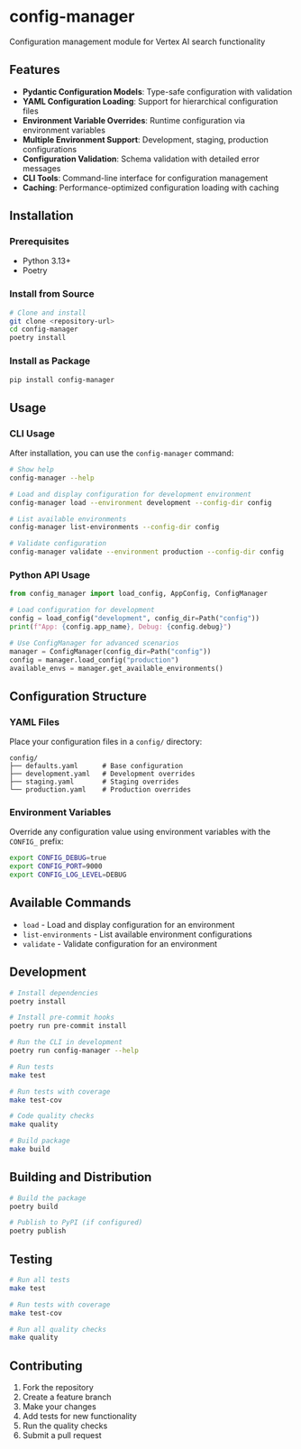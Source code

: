 # config-manager

Configuration management module for Vertex AI search functionality


## Features

- **Pydantic Configuration Models**: Type-safe configuration with validation
- **YAML Configuration Loading**: Support for hierarchical configuration files
- **Environment Variable Overrides**: Runtime configuration via environment variables
- **Multiple Environment Support**: Development, staging, production configurations
- **Configuration Validation**: Schema validation with detailed error messages
- **CLI Tools**: Command-line interface for configuration management
- **Caching**: Performance-optimized configuration loading with caching

## Installation

### Prerequisites

- Python 3.13+
- Poetry

### Install from Source

```bash
# Clone and install
git clone <repository-url>
cd config-manager
poetry install
```

### Install as Package

```bash
pip install config-manager
```

## Usage

### CLI Usage

After installation, you can use the `config-manager` command:

```bash
# Show help
config-manager --help

# Load and display configuration for development environment
config-manager load --environment development --config-dir config

# List available environments
config-manager list-environments --config-dir config

# Validate configuration
config-manager validate --environment production --config-dir config
```

### Python API Usage

```python
from config_manager import load_config, AppConfig, ConfigManager

# Load configuration for development
config = load_config("development", config_dir=Path("config"))
print(f"App: {config.app_name}, Debug: {config.debug}")

# Use ConfigManager for advanced scenarios
manager = ConfigManager(config_dir=Path("config"))
config = manager.load_config("production")
available_envs = manager.get_available_environments()
```

## Configuration Structure

### YAML Files

Place your configuration files in a `config/` directory:

```
config/
├── defaults.yaml      # Base configuration
├── development.yaml   # Development overrides
├── staging.yaml       # Staging overrides
└── production.yaml    # Production overrides
```

### Environment Variables

Override any configuration value using environment variables with the `CONFIG_` prefix:

```bash
export CONFIG_DEBUG=true
export CONFIG_PORT=9000
export CONFIG_LOG_LEVEL=DEBUG
```

## Available Commands

- `load` - Load and display configuration for an environment
- `list-environments` - List available environment configurations
- `validate` - Validate configuration for an environment

## Development

```bash
# Install dependencies
poetry install

# Install pre-commit hooks
poetry run pre-commit install

# Run the CLI in development
poetry run config-manager --help

# Run tests
make test

# Run tests with coverage
make test-cov

# Code quality checks
make quality

# Build package
make build
```

## Building and Distribution

```bash
# Build the package
poetry build

# Publish to PyPI (if configured)
poetry publish
```

## Testing

```bash
# Run all tests
make test

# Run tests with coverage
make test-cov

# Run all quality checks
make quality
```

## Contributing

1. Fork the repository
2. Create a feature branch
3. Make your changes
4. Add tests for new functionality
5. Run the quality checks
6. Submit a pull request
